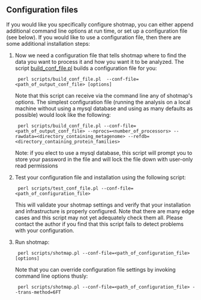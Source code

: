 Configuration files
-------------------

If you would like you specifically configure shotmap, you can either append additional command line options at run time, or
set up a configuration file (see below). If you would like to use a configuration file, then there are some additional 
installation steps:

1. Now we need a configuration file that tells shotmap where to find the data you want to process it and how you want it to be analyzed. The script [build_conf_file.pl](build_conf_file.pl.md) builds a configuration file for you:

        perl scripts/build_conf_file.pl  --conf-file=<path_of_output_conf_file> [options]

    Note that this script can receive via the command line any of shotmap's options. The simplest configuration file (running the analysis on a local machine without using a mysql database and using as many defaults as possible) would look like the following:

        perl scripts/build_conf_file.pl --conf-file=<path_of_output_conf_file> --nprocs=<number_of_processors> --rawdata=<directory_containing_metagenome> --refdb=<directory_containing_protein_families>

    Note: if you elect to use a mysql database, this script will prompt you to store your password in the file and will lock the file down with user-only read permissions

2. Test your configuration file and installation using the following script:

        perl scripts/test_conf_file.pl --conf-file=<path_of_configuration_file>

    This will validate your shotmap settings and verify that your installation and infrastructure is properly configured. Note that there are many edge cases and this script may not yet adequately check them all. Please contact the author if you find that this script fails to detect problems with your configuration.

3. Run shotmap:

        perl scripts/shotmap.pl --conf-file=<path_of_configuration_file> [options]

    Note that you can override configuration file settings by invoking command line options thusly: 

        perl scripts/shotmap.pl --conf-file=<path_of_configuration_file> --trans-method=6FT



